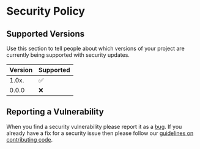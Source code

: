 # Security Policy

## Supported Versions

Use this section to tell people about which versions of your project are
currently being supported with security updates.

| Version | Supported          |
| ------- | ------------------ |
| 1.0x.   | :white_check_mark: |
| 0.0.0   | :x:                |

## Reporting a Vulnerability

When you find a security vulnerability please report it as a [bug](https://github.com/daniel-samson/typefs/issues/new?assignees=&labels=bug&template=bug_report.md&title=Bug+Report%3A+). If you already have a fix for a security issue then please follow our [guidelines on contributing code](https://daniel-samson.github.io/typefs/docs/contributing/join/#contributing-code).
